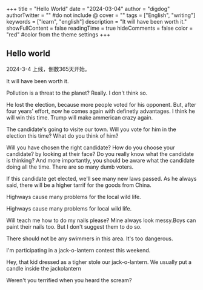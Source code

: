 +++
title = "Hello World"
date = "2024-03-04"
author = "digdog"
authorTwitter = "" #do not include @
cover = ""
tags = ["English", "writing"]
keywords = ["learn", "english"]
description = "It will have been worth it."
showFullContent = false
readingTime = true
hideComments = false
color = "red" #color from the theme settings
+++

## Hello world

2024-3-4 上线，倒数365天开始。

It will have been worth it.

Pollution is a threat to the planet? Really. I don't think so.

He lost the election, because more people voted for his opponent. But, after four years' effort, now he comes again with definetly advantages. I think he will win this time. Trump will make ammerican crazy again.

The candidate's going to  visite our town. Will you vote for him in the election this time? What do you think of him?

Will you have chosen the right candidate? How do you choose your candidate? by looking at their face? Do you really know what the candidate is thinking?
And more importantly, you should be aware what the candidate doing all the time. There are so many dumb voters.

If this candidate get elected, we'll see many new laws passed. As he always said, there will be a higher tarrif for the goods from China.

Highways cause many problems for the local wild life.

Highways cause many problems for local wild life.

Will teach me how to do my nails please? Mine always look messy.Boys can paint their nails too. But I don't suggest them to do so.

There should not be any swimmers in this area. It's too dangerous.

I'm participating in a jack-o-lantern contest this weekend.

Hey, that kid dressed as a tigher stole our jack-o-lantern. We usually put a candle inside the jackolantern

Weren't you terrified when you heard the scream?

